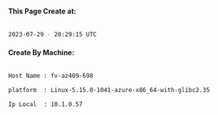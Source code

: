 
   
#### This Page Create at:

```bash

2023-07-29 - 20:29:15 UTC

```

#### Create By Machine:

```bash

Host Name : fv-az409-698

platform  : Linux-5.15.0-1041-azure-x86_64-with-glibc2.35

Ip Local  : 10.1.0.57

```

